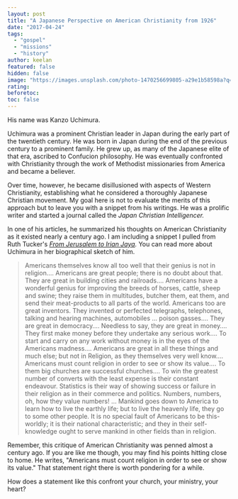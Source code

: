 ```yaml
---
layout: post
title: "A Japanese Perspective on American Christianity from 1926"
date: "2017-04-24"
tags: 
  - "gospel"
  - "missions"
  - "history"
author: keelan
featured: false
hidden: false
image: "https://images.unsplash.com/photo-1470256699805-a29e1b58598a?q=80&w=870&auto=format&fit=crop&ixlib=rb-4.0.3&ixid=M3wxMjA3fDB8MHxwaG90by1wYWdlfHx8fGVufDB8fHx8fA%3D%3D"
rating:
beforetoc:
toc: false
---
```


His name was Kanzo Uchimura.

Uchimura was a prominent Christian leader in Japan during the early part of the twentieth century. He was born in Japan during the end of the previous century to a prominent family. He grew up, as many of the Japanese elite of that era, ascribed to Confucion philosophy. He was eventually confronted with Christianity through the work of Methodist missionaries from America and became a believer.

Over time, however, he became disillusioned with aspects of Western Christianity, establishing what he considered a thoroughly Japanese Christian movement. My goal here is not to evaluate the merits of this approach but to leave you with a snippet from his writings. He was a prolific writer and started a journal called the _Japan Christian Intelligencer._

In one of his articles, he summarized his thoughts on American Christianity as it existed nearly a century ago. I am including a snippet I pulled from Ruth Tucker's [_From Jerusalem to Irian Jaya_](https://www.amazon.com/Jerusalem-Irian-Jaya-Biographical-Christian/dp/0310239370)_._ You can read more about Uchimura in her biographical sketch of him.

> Americans themselves know all too well that their genius is not in religion…. Americans are great people; there is no doubt about that. They are great in building cities and railroads…. Americans have a wonderful genius for improving the breeds of horses, cattle, sheep and swine; they raise them in multitudes, butcher them, eat them, and send their meat-products to all parts of the world. Americans too are great inventors. They invented or perfected telegraphs, telephones, talking and hearing machines, automobiles … poison gasses…. They are great in democracy…. Needless to say, they are great in money…. They first make money before they undertake any serious work…. To start and carry on any work without money is in the eyes of the Americans madness…. Americans are great in all these things and much else; but not in Religion, as they themselves very well know…. Americans must count religion in order to see or show its value…. To them big churches are successful churches…. To win the greatest number of converts with the least expense is their constant endeavour. Statistics is their way of showing success or failure in their religion as in their commerce and politics. Numbers, numbers, oh, how they value numbers! … Mankind goes down to America to learn how to live the earthly life; but to live the heavenly life, they go to some other people. It is no special fault of Americans to be this-worldly; it is their national characteristic; and they in their self-knowledge ought to serve mankind in other fields than in religion.

Remember, this critique of American Christianity was penned almost a century ago. If you are like me though, you may find his points hitting close to home. He writes, "Americans must count religion in order to see or show its value." That statement right there is worth pondering for a while.

How does a statement like this confront your church, your ministry, your heart?
